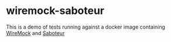 # wiremock-saboteur

This is a demo of tests running against a docker image containing [WireMock](http://wiremock.org/) 
and [Saboteur](https://github.com/tomakehurst/saboteur)

